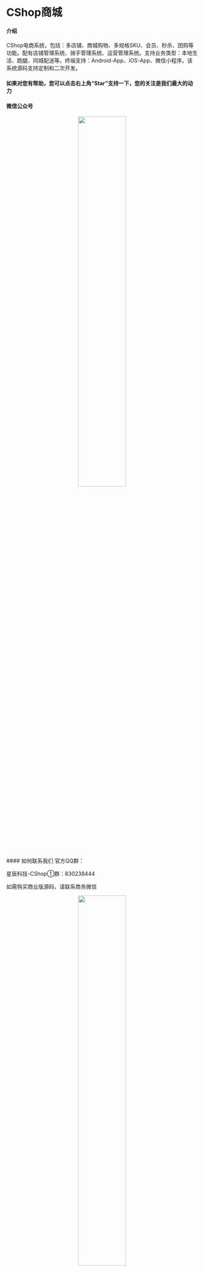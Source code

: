 # CShop商城

#### 介绍
CShop电商系统，包括：多店铺、商城购物、多规格SKU、会员、秒杀、团购等功能。配有店铺管理系统、骑手管理系统、运营管理系统。支持业务类型：本地生活、跑腿、同城配送等。终端支持：Android-App、iOS-App、微信小程序。该系统源码支持定制和二次开发。
#### 如果对您有帮助，您可以点击右上角“Star”支持一下，您的关注是我们最大的动力
<!--#### 官网-->
#### 微信公众号
<center>
	<img src="https://img.laibokj.com/officialAccounts/qrcode/qrcode/1m_430.jpg" width="50%">
</center>
#### 如何联系我们
官方QQ群：

  星辰科技-CShop①群：830238444

如需购买商业版源码，请联系商务微信

<center>
	<img src="https://img.laibokj.com/officialAccounts/members/vivi.jpg" width="50%">
</center>

#### 软件架构
移动端：Flutter、Android、iOS

服务端：spring boot、spring oauth2.0、mybatis、redis

<!--#### 文档、教程-->
<!--#### 开源体验版-->
<!--#### 技术选型 技术、版本、说明-->

#### 相关截图

#####1.移动端截图

<img src="https://img.laibokj.com/CShop/screenshot/screenshot/main.png" width="45%">
<img src="https://img.laibokj.com/CShop/screenshot/screenshot/liRen.png" width="45%" height="84%">
<img src="https://img.laibokj.com/CShop/screenshot/screenshot/meiShi.png" width="45%" height="78%">
<img src="https://img.laibokj.com/CShop/screenshot/screenshot/paoTui.png" width="45%">
<img src="https://img.laibokj.com/CShop/screenshot/screenshot/shangChao.png" width="45%" height="100%">
<img src="https://img.laibokj.com/CShop/screenshot/screenshot/xiuXian.png" width="45%" height="100%">
<img src="https://img.laibokj.com/CShop/screenshot/screenshot/waiMai.png" width="45%" height="78%">
<img src="https://img.laibokj.com/CShop/screenshot/screenshot/waiMai_filter.png" width="45%">
<img src="https://img.laibokj.com/CShop/screenshot/screenshot/shop_main.png" width="45%" height="100%">
<img src="https://img.laibokj.com/CShop/screenshot/screenshot/shop_comment.png" width="45%" height="100%">
#####2.后端截图

<img src="https://img.laibokj.com/CShop/managementSystem/managementSystem/main.png">
<img src="https://img.laibokj.com/CShop/managementSystem/managementSystem/goods.png">
<img src="https://img.laibokj.com/CShop/managementSystem/managementSystem/orders.png">
<img src="https://img.laibokj.com/CShop/managementSystem/managementSystem/marketing.png">
<img src="https://img.laibokj.com/CShop/managementSystem/managementSystem/data.png">
<img src="https://img.laibokj.com/CShop/managementSystem/managementSystem/finance.png">
<img src="https://img.laibokj.com/CShop/managementSystem/managementSystem/system.png">